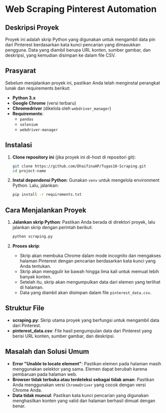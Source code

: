 # Web Scraping Pinterest Automation

## Deskripsi Proyek
Proyek ini adalah skrip Python yang digunakan untuk mengambil data pin dari Pinterest berdasarkan kata kunci pencarian yang dimasukkan pengguna. Data yang diambil berupa URL konten, sumber gambar, dan deskripsi, yang kemudian disimpan ke dalam file CSV.

## Prasyarat
Sebelum menjalankan proyek ini, pastikan Anda telah menginstal perangkat lunak dan requirements berikut:
- **Python 3.x**
- **Google Chrome** (versi terbaru)
- **Chromedriver** (dikelola oleh `webdriver_manager`)
- **Requirements**:
  - `pandas`
  - `selenium`
  - `webdriver-manager`

## Instalasi

1. **Clone repository ini** (jika proyek ini di-host di repositori git):
   ```bash
   git clone https://github.com/DhaifinaAP/Tugas10-Scraping.git
   cd project-name
   ```

2. **Instal dependensi Python**:
   Gunakan `venv` untuk mengelola environment Python. Lalu, jalankan:
   ```bash
   pip install -r requirements.txt
   ```

## Cara Menjalankan Proyek

1. **Jalankan skrip Python**:
   Pastikan Anda berada di direktori proyek, lalu jalankan skrip dengan perintah berikut:
   ```bash
   python scraping.py
   ```

2. **Proses skrip**:
   - Skrip akan membuka Chrome dalam mode incognito dan mengakses halaman Pinterest dengan pencarian berdasarkan kata kunci yang Anda tentukan.
   - Skrip akan menggulir ke bawah hingga lima kali untuk memuat lebih banyak konten.
   - Setelah itu, skrip akan mengumpulkan data dari elemen yang terlihat di halaman.
   - Data yang diambil akan disimpan dalam file `pinterest_data.csv`.

## Struktur File
- **scraping.py**: Skrip utama proyek yang berfungsi untuk mengambil data dari Pinterest.
- **pinterest_data.csv**: File hasil pengumpulan data dari Pinterest yang berisi URL konten, sumber gambar, dan deskripsi.

## Masalah dan Solusi Umum
- **Error "Unable to locate element"**: Pastikan elemen pada halaman masih menggunakan selektor yang sama. Elemen dapat berubah karena pembaruan pada halaman web.
- **Browser tidak terbuka atau terdeteksi sebagai tidak aman**: Pastikan Anda menggunakan versi `ChromeDriver` yang cocok dengan versi Chrome Anda.
- **Data tidak muncul**: Pastikan kata kunci pencarian yang digunakan menghasilkan konten yang valid dan halaman berhasil dimuat dengan benar.
